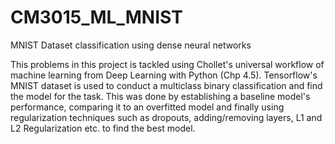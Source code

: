 # CM3015_ML_MNIST
MNIST Dataset classification using dense neural networks

This problems in this project is tackled using Chollet's universal workflow of machine learning from Deep Learning with Python (Chp 4.5).
Tensorflow's MNIST dataset is used to conduct a multiclass binary classification and find the model for the task. This was done by establishing a 
baseline model's performance, comparing it to an overfitted model and finally using regularization techniques such as dropouts, adding/removing layers, 
L1 and L2 Regularization etc. to find the best model.
